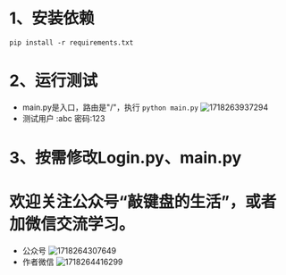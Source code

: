 # 1、安装依赖 
```
pip install -r requirements.txt
```

# 2、运行测试

- main.py是入口，路由是"/"，执行
```python main.py```
![1718263937294](image/README_zh_cn/1718263937294.png)
- 测试用户 :abc  密码:123
# 3、按需修改Login.py、main.py

# 欢迎关注公众号“敲键盘的生活”，或者加微信交流学习。
- 公众号
![1718264307649](image/README_zh_cn/1718264307649.png)
- 作者微信 
![1718264416299](image/README_zh_cn/1718264416299.png)